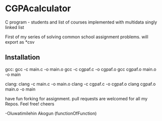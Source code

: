 # CGPAcalculator
C program - students and list of courses implemented with multidata singly linked list

First of my series of solving common school assignment problems.
will export as *csv

Installation
------------
gcc:
    gcc -c main.c -o main.o
    gcc -c cgpaf.c -o cgpaf.o
    gcc cgpaf.o main.o -o main

clang:
    clang -c main.c -o main.o
    clang -c cgpaf.c -o cgpaf.o
    clang cgpaf.o main.o -o main

have fun forking for assignment. pull requests are welcomed for all my Repos.
Feel free!
cheers

-Oluwatimilehin Akogun (functionOfFunction)
